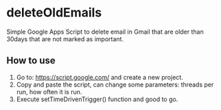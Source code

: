 # deleteOldEmails

Simple Google Apps Script to delete email in Gmail that are older than 30days that are not marked as important.

## How to use
1. Go to: https://script.google.com/ and create a new project.
2. Copy and paste the script, can change some parameters: threads per run, how often it is run.
3. Execute setTimeDrivenTrigger() function and good to go.

